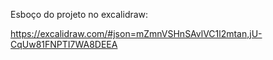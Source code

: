 Esboço do projeto no excalidraw:

https://excalidraw.com/#json=mZmnVSHnSAvlVC1l2mtan,jU-CqUw81FNPTI7WA8DEEA
